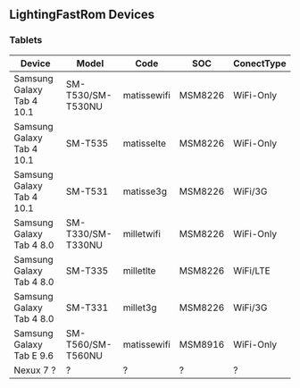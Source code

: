 LightingFastRom Devices
-----------------------
### Tablets
| Device | Model | Code | SOC | ConectType |
| ------ |------ | ------ | ------ | ------ |
| Samsung Galaxy Tab 4 10.1 | SM-T530/SM-T530NU | matissewifi | MSM8226 | WiFi-Only |
| Samsung Galaxy Tab 4 10.1 | SM-T535 | matisselte | MSM8226 | WiFi-Only |
| Samsung Galaxy Tab 4 10.1 | SM-T531 | matisse3g | MSM8226 | WiFi/3G |
| Samsung Galaxy Tab 4 8.0 | SM-T330/SM-T330NU | milletwifi | MSM8226 | WiFi-Only |
| Samsung Galaxy Tab 4 8.0 | SM-T335 | milletlte | MSM8226 | WiFi/LTE |
| Samsung Galaxy Tab 4 8.0 | SM-T331 | millet3g | MSM8226 | WiFi/3G |
| Samsung Galaxy Tab E 9.6 | SM-T560/SM-T560NU | matissewifi | MSM8916 | WiFi-Only  |
| Nexux 7 ? | ? | ? | ? | ? | WiFi-Only |
